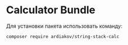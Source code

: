 Calculator Bundle
==============

Для установки пакета использовать команду:
 
```composer require ardiakov/string-stack-calc```

